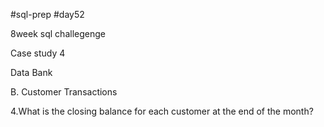 
#sql-prep
#day52

8week sql challegenge

Case study 4

Data Bank

B. Customer Transactions

4.What is the closing balance for each customer at the end of the month?